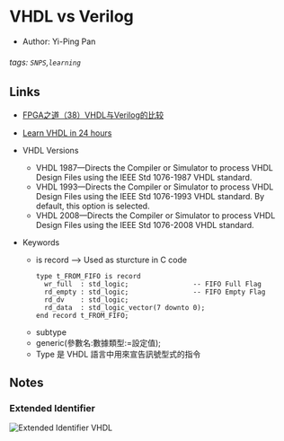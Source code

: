 # VHDL vs Verilog 
* Author: Yi-Ping Pan

###### tags: `SNPS`,`learning`

## Links

* [FPGA之道（38）VHDL与Verilog的比较](https://blog.csdn.net/Reborn_Lee/article/details/104320763?app_version=5.9.0&code=app_1562916241&csdn_share_tail=%7B%22type%22%3A%22blog%22%2C%22rType%22%3A%22article%22%2C%22rId%22%3A%22104320763%22%2C%22source%22%3A%22unlogin%22%7D&uLinkId=usr1mkqgl919blen&utm_source=app)
* [Learn VHDL in 24 hours](https://sites.google.com/site/learnvhdl/home)

* VHDL Versions
    * VHDL 1987—Directs the Compiler or Simulator to process VHDL Design Files using the IEEE Std 1076-1987 VHDL standard.
    * VHDL 1993—Directs the Compiler or Simulator to process VHDL Design Files using the IEEE Std 1076-1993 VHDL standard. By default, this option is selected.
    * VHDL 2008—Directs the Compiler or Simulator to process VHDL Design Files using the IEEE Std 1076-2008 VHDL standard.

* Keywords
    * is record --> Used as sturcture in C code 
        ```
        type t_FROM_FIFO is record
          wr_full  : std_logic;                -- FIFO Full Flag
          rd_empty : std_logic;                -- FIFO Empty Flag
          rd_dv    : std_logic;
          rd_data  : std_logic_vector(7 downto 0);
        end record t_FROM_FIFO;
        ```
    * subtype
    * generic(參數名:數據類型:=設定值);
    * Type 是 VHDL 語言中用來宣告訊號型式的指令


## Notes

### Extended Identifier
![Extended Identifier VHDL](../images/EscapeName_VHDL.png)
